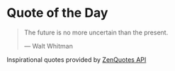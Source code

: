 # Quote of the Day

<!-- QUOTE_START -->
> The future is no more uncertain than the present.
>
> — Walt Whitman

Inspirational quotes provided by <a href="https://zenquotes.io/" target="_blank">ZenQuotes API</a>
<!-- QUOTE_END -->